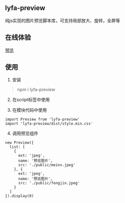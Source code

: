 ## lyfa-preview
纯js实现的图片预览脚本库，可支持局部放大、旋转，全屏等

## 在线体验
[预览](https://tcly861204.github.io/lyfa-preview/)

## 使用
1. 安装
> npm i lyfa-preview

2. 在script标签中使用
> <script src="./dist/main.min.js"></script>
> <link rel="stylesheet" href="./dist/style.min.css">

3. 在模块代码中使用

```
import Preview from 'lyfa-preview'
import 'lyfa-preview/dist/style.min.css'
```

4. 调用预览组件
```
new Preview({
  list: [
    {
      ext: 'jpeg',
      name: '预览图片',
      src: './public/meinv.jpeg'
    }, {
      ext: 'jpeg',
      name: '预览图片',
      src: './public/fengjin.jpeg'
    }
  ]
}).display(0) 
```